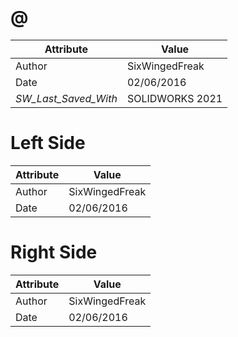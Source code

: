 # @
| Attribute | Value |
| ---  | ---     |
| Author | SixWingedFreak |
| Date | 02/06/2016 |
| _SW_Last_Saved_With_ | SOLIDWORKS 2021 |
# Left Side
| Attribute | Value |
| ---  | ---     |
| Author | SixWingedFreak |
| Date | 02/06/2016 |
# Right Side
| Attribute | Value |
| ---  | ---     |
| Author | SixWingedFreak |
| Date | 02/06/2016 |
